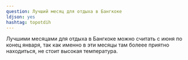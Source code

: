 ```yaml
---
question: Лучший месяц для отдыха в Бангкоке 
ldjson: yes
hashtag: topotdih
---
```


Лучшими месяцами для отдыха в Бангкоке можно считать с июня по конец января, так как именно в эти месяцы там болеее приятно находиться, не стоит высокая температура.


